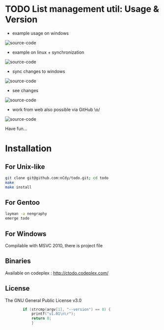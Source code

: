 TODO List management util: Usage & Version
==========================================

 - example usage on windows

![source-code](https://raw.github.com/nCdy/ctodo/master/ss/w1.JPG)

 - example on linux + synchronization

![source-code](https://raw.github.com/nCdy/ctodo/master/ss/nix1.JPG)

 - sync changes to windows

![source-code](https://raw.github.com/nCdy/ctodo/master/ss/w2.JPG)

 - see changes

![source-code](https://raw.github.com/nCdy/ctodo/master/ss/w3.JPG)

 - work from web also possible via GitHub \o/

![source-code](https://raw.github.com/nCdy/ctodo/master/ss/h1.JPG)

Have fun...

Installation
============

For Unix-like
---------
```bash
git clone git@github.com:nCdy/todo.git; cd todo
make
make install
```

For Gentoo
----------
```bash
layman -a nengraphy
emerge todo
```

For Windows
----------
Compilable with MSVC 2010, there is project file

Binaries
----------
Available on codeplex : http://ctodo.codeplex.com/

License
-------

The GNU General Public License v3.0

```c
        if (strcmp(argv[1], "--version") == 0) {
            printf("v1.01\n\r");
            return 0;
            }
```